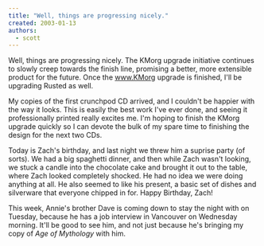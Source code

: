 ```yaml
---
title: "Well, things are progressing nicely."
created: 2003-01-13
authors: 
  - scott
---
```


Well, things are progressing nicely. The KMorg upgrade initiative continues to slowly creep towards the finish line, promising a better, more extensible product for the future. Once the www.KMorg upgrade is finished, I'll be upgrading Rusted as well.  
  
My copies of the first crunchpod CD arrived, and I couldn't be happier with the way it looks. This is easily the best work I've ever done, and seeing it professionally printed really excites me. I'm hoping to finish the KMorg upgrade quickly so I can devote the bulk of my spare time to finishing the design for the next two CDs.  
  
Today is Zach's birthday, and last night we threw him a suprise party (of sorts). We had a big spaghetti dinner, and then while Zach wasn't looking, we stuck a candle into the chocolate cake and brought it out to the table, where Zach looked completely shocked. He had no idea we were doing anything at all. He also seemed to like his present, a basic set of dishes and silverware that everyone chipped in for. Happy Birthday, Zach!  
  
This week, Annie's brother Dave is coming down to stay the night with on Tuesday, because he has a job interview in Vancouver on Wednesday morning. It'll be good to see him, and not just because he's bringing my copy of _Age of Mythology_ with him.
